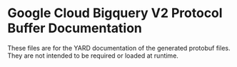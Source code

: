 # Google Cloud Bigquery V2 Protocol Buffer Documentation

These files are for the YARD documentation of the generated protobuf files.
They are not intended to be required or loaded at runtime.
